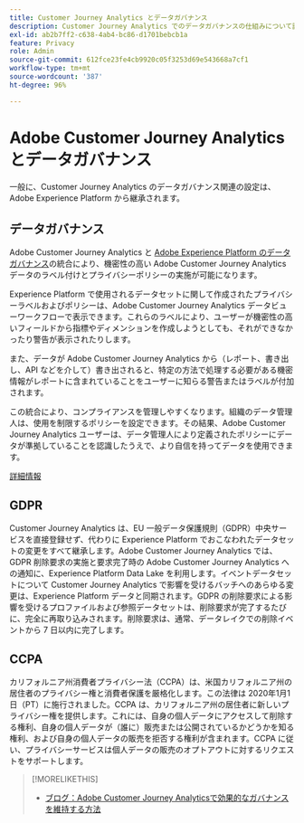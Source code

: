 ```yaml
---
title: Customer Journey Analytics とデータガバナンス
description: Customer Journey Analytics でのデータガバナンスの仕組みについて説明します。
exl-id: ab2b7ff2-c638-4ab4-bc86-d1701bebcb1a
feature: Privacy
role: Admin
source-git-commit: 612fce23fe4cb9920c05f3253d69e543668a7cf1
workflow-type: tm+mt
source-wordcount: '387'
ht-degree: 96%

---
```


# Adobe Customer Journey Analytics とデータガバナンス

一般に、Customer Journey Analytics のデータガバナンス関連の設定は、Adobe Experience Platform から継承されます。

## データガバナンス

Adobe Customer Journey Analytics と [Adobe Experience Platform のデータガバナンス](https://experienceleague.adobe.com/docs/experience-platform/data-governance/home.html?lang=ja)の統合により、機密性の高い Adobe Customer Journey Analytics データのラベル付けとプライバシーポリシーの実施が可能になります。

Experience Platform で使用されるデータセットに関して作成されたプライバシーラベルおよびポリシーは、Adobe Customer Journey Analytics データビューワークフローで表示できます。これらのラベルにより、ユーザーが機密性の高いフィールドから指標やディメンションを作成しようとしても、それができなかったり警告が表示されたりします。

また、データが Adobe Customer Journey Analytics から（レポート、書き出し、API などを介して）書き出されると、特定の方法で処理する必要がある機密情報がレポートに含まれていることをユーザーに知らる警告またはラベルが付加されます。

この統合により、コンプライアンスを管理しやすくなります。組織のデータ管理人は、使用を制限するポリシーを設定できます。その結果、Adobe Customer Journey Analytics ユーザーは、データ管理人により定義されたポリシーにデータが準拠していることを認識したうえで、より自信を持ってデータを使用できます。

[詳細情報](/help/data-views/data-governance.md)

## GDPR

Customer Journey Analytics は、EU 一般データ保護規則（GDPR）中央サービスを直接登録せず、代わりに Experience Platform でおこなわれたデータセットの変更をすべて継承します。Adobe Customer Journey Analytics では、GDPR 削除要求の実施と要求完了時の Adobe Customer Journey Analytics への通知に、Experience Platform Data Lake を利用します。イベントデータセットについて Customer Journey Analytics で影響を受けるバッチへのあらゆる変更は、Experience Platform データと同期されます。GDPR の削除要求による影響を受けるプロファイルおよび参照データセットは、削除要求が完了するたびに、完全に再取り込みされます。削除要求は、通常、データレイクでの削除イベントから 7 日以内に完了します。

## CCPA

カリフォルニア州消費者プライバシー法（CCPA）は、米国カリフォルニア州の居住者のプライバシー権と消費者保護を厳格化します。この法律は 2020年1月1日（PT）に施行されました。CCPA は、カリフォルニア州の居住者に新しいプライバシー権を提供します。これには、自身の個人データにアクセスして削除する権利、自身の個人データが（誰に）販売または公開されているかどうかを知る権利、および自身の個人データの販売を拒否する権利が含まれます。CCPA に従い、プライバシーサービスは個人データの販売のオプトアウトに対するリクエストをサポートします。

>[!MORELIKETHIS]
>
>* [ ブログ：Adobe Customer Journey Analyticsで効果的なガバナンスを維持する方法 ](https://experienceleaguecommunities.adobe.com/t5/adobe-analytics-blogs/bg-p/adobe-analytics-blogs/page/4?profile.language=ja)
